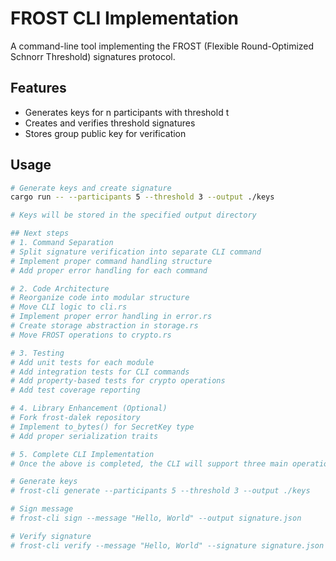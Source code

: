 # FROST CLI Implementation

A command-line tool implementing the FROST (Flexible Round-Optimized Schnorr Threshold) signatures protocol.

## Features
- Generates keys for n participants with threshold t
- Creates and verifies threshold signatures
- Stores group public key for verification

## Usage
```bash
# Generate keys and create signature
cargo run -- --participants 5 --threshold 3 --output ./keys

# Keys will be stored in the specified output directory

## Next steps
# 1. Command Separation
# Split signature verification into separate CLI command
# Implement proper command handling structure
# Add proper error handling for each command

# 2. Code Architecture
# Reorganize code into modular structure
# Move CLI logic to cli.rs
# Implement proper error handling in error.rs
# Create storage abstraction in storage.rs
# Move FROST operations to crypto.rs

# 3. Testing
# Add unit tests for each module
# Add integration tests for CLI commands
# Add property-based tests for crypto operations
# Add test coverage reporting

# 4. Library Enhancement (Optional)
# Fork frost-dalek repository
# Implement to_bytes() for SecretKey type
# Add proper serialization traits

# 5. Complete CLI Implementation
# Once the above is completed, the CLI will support three main operations:

# Generate keys
# frost-cli generate --participants 5 --threshold 3 --output ./keys

# Sign message
# frost-cli sign --message "Hello, World" --output signature.json

# Verify signature
# frost-cli verify --message "Hello, World" --signature signature.json
